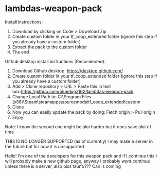 # lambdas-weapon-pack
Install instructions:
1. Download by clicking on Code > Download Zip
2. Create custom folder in your tf_coop_extended folder (ignore this step if you already have a custom folder)
3. Extract the pack to the custom folder
4. The end

Github desktop install instructions (Recomended):
1. Download Github desktop: https://desktop.github.com/
2. Create custom folder in your tf_coop_extended folder (ignore this step if you already have a custom folder)
3. Add > Clone repository > URL > Paste this in text box:https://github.com/bluedogz162/lambdas-weapon-pack
4. Change Local Path to: C:\Program Files (x86)\Steam\steamapps\sourcemods\tf_coop_extended\custom
5. Clone
6. Now you can easily update the pack by doing: Fetch origin > Pull origin
7. Enjoy

Note: I know the second one might be alot harder but it does save alot of time



THIS IS NO LONGER SUPPORTED (as of currently) I may make a server in the future but for now it is unsupported







Hello! I'm one of the developers for this weapon pack and if I continue this I will probably make a new github page, anyway I probably wont continue unless there is a server, also piss taunt/??? Can is coming

